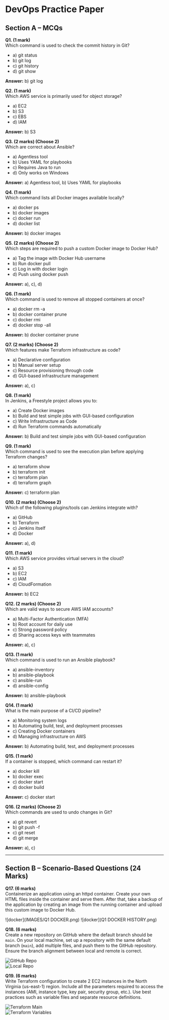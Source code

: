 # DevOps Practice Paper

## Section A – MCQs

**Q1. (1 mark)**  
Which command is used to check the commit history in Git?  
- a) git status  
- b) git log  
- c) git history  
- d) git show  

**Answer:** b) git log  

**Q2. (1 mark)**  
Which AWS service is primarily used for object storage?  
- a) EC2  
- b) S3  
- c) EBS  
- d) IAM  

**Answer:** b) S3  

**Q3. (2 marks) (Choose 2)**  
Which are correct about Ansible?  
- a) Agentless tool  
- b) Uses YAML for playbooks  
- c) Requires Java to run  
- d) Only works on Windows  

**Answer:** a) Agentless tool, b) Uses YAML for playbooks  

**Q4. (1 mark)**  
Which command lists all Docker images available locally?  
- a) docker ps  
- b) docker images  
- c) docker run  
- d) docker list  

**Answer:** b) docker images  

**Q5. (2 marks) (Choose 2)**  
Which steps are required to push a custom Docker image to Docker Hub?  
- a) Tag the image with Docker Hub username  
- b) Run docker pull  
- c) Log in with docker login  
- d) Push using docker push  

**Answer:** a), c), d)  

**Q6. (1 mark)**  
Which command is used to remove all stopped containers at once?  
- a) docker rm -a  
- b) docker container prune  
- c) docker rmi  
- d) docker stop -all  

**Answer:** b) docker container prune  

**Q7. (2 marks) (Choose 2)**  
Which features make Terraform infrastructure as code?  
- a) Declarative configuration  
- b) Manual server setup  
- c) Resource provisioning through code  
- d) GUI-based infrastructure management  

**Answer:** a), c)  

**Q8. (1 mark)**  
In Jenkins, a Freestyle project allows you to:  
- a) Create Docker images  
- b) Build and test simple jobs with GUI-based configuration  
- c) Write Infrastructure as Code  
- d) Run Terraform commands automatically  

**Answer:** b) Build and test simple jobs with GUI-based configuration  

**Q9. (1 mark)**  
Which command is used to see the execution plan before applying Terraform changes?  
- a) terraform show  
- b) terraform init  
- c) terraform plan  
- d) terraform graph  

**Answer:** c) terraform plan  

**Q10. (2 marks) (Choose 2)**  
Which of the following plugins/tools can Jenkins integrate with?  
- a) GitHub  
- b) Terraform  
- c) Jenkins itself  
- d) Docker  

**Answer:** a), d)  

**Q11. (1 mark)**  
Which AWS service provides virtual servers in the cloud?  
- a) S3  
- b) EC2  
- c) IAM  
- d) CloudFormation  

**Answer:** b) EC2  

**Q12. (2 marks) (Choose 2)**  
Which are valid ways to secure AWS IAM accounts?  
- a) Multi-Factor Authentication (MFA)  
- b) Root account for daily use  
- c) Strong password policy  
- d) Sharing access keys with teammates  

**Answer:** a), c)  

**Q13. (1 mark)**  
Which command is used to run an Ansible playbook?  
- a) ansible-inventory  
- b) ansible-playbook  
- c) ansible-run  
- d) ansible-config  

**Answer:** b) ansible-playbook  

**Q14. (1 mark)**  
What is the main purpose of a CI/CD pipeline?  
- a) Monitoring system logs  
- b) Automating build, test, and deployment processes  
- c) Creating Docker containers  
- d) Managing infrastructure on AWS  

**Answer:** b) Automating build, test, and deployment processes  

**Q15. (1 mark)**  
If a container is stopped, which command can restart it?  
- a) docker kill  
- b) docker exec  
- c) docker start  
- d) docker build  

**Answer:** c) docker start  

**Q16. (2 marks) (Choose 2)**  
Which commands are used to undo changes in Git?  
- a) git revert  
- b) git push -f  
- c) git reset  
- d) git merge  

**Answer:** a), c)  

---

## Section B – Scenario-Based Questions (24 Marks)

**Q17. (6 marks)**  
Containerize an application using an httpd container. Create your own HTML files inside the container and serve them. After that, take a backup of the application by creating an image from the running container and upload this custom image to Docker Hub.  

![docker](IMAGES/Q1 DOCKER.png)
![docker](Q1 DOCKER HISTORY.png)  

**Q18. (6 marks)**  
Create a new repository on GitHub where the default branch should be `main`. On your local machine, set up a repository with the same default branch (`main`), add multiple files, and push them to the GitHub repository. Ensure the branch alignment between local and remote is correct.  

![GitHub Repo](Q18%20GITHUB.png)  
![Local Repo](Q18%20LOCAL.png)  

**Q19. (6 marks)**  
Write Terraform configuration to create 2 EC2 instances in the North Virginia (us-east-1) region. Include all the parameters required to access the instances (AMI, instance type, key pair, security group, etc.). Use best practices such as variable files and separate resource definitions.  

![Terraform Main](Q19%20MAIN.TF.png)  
![Terraform Variables](Q19%20VARIABEL.TF.png)  
